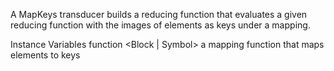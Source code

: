 A MapKeys transducer builds a reducing function that evaluates a given reducing function with the images of elements as keys under a mapping.

Instance Variables
	function	<Block | Symbol>	a mapping function that maps elements to keys
